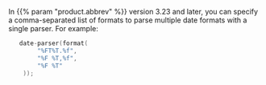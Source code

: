 ---
---
<!-- DISCLAIMER: This file is based on the syslog-ng Open Source Edition documentation https://github.com/balabit/syslog-ng-ose-guides/commit/2f4a52ee61d1ea9ad27cb4f3168b95408fddfdf2 and is used under the terms of The syslog-ng Open Source Edition Documentation License. The file has been modified by Axoflow. -->
In {{% param "product.abbrev" %}} version 3.23 and later, you can specify a comma-separated list of formats to parse multiple date formats with a single parser. For example:

```c
   date-parser(format(
        "%FT%T.%f",
        "%F %T,%f",
        "%F %T"
    ));
```

